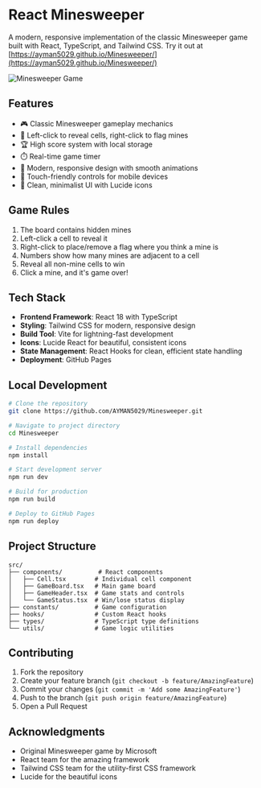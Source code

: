 # React Minesweeper

A modern, responsive implementation of the classic Minesweeper game built with React, TypeScript, and Tailwind CSS. Try it out at [https://ayman5029.github.io/Minesweeper/](https://ayman5029.github.io/Minesweeper/)

![Minesweeper Game](https://i.imgur.com/4zoaONN.png)

## Features

- 🎮 Classic Minesweeper gameplay mechanics
- 🎯 Left-click to reveal cells, right-click to flag mines
- 🏆 High score system with local storage
- ⏱️ Real-time game timer
- 🎨 Modern, responsive design with smooth animations
- 📱 Touch-friendly controls for mobile devices
- 🌙 Clean, minimalist UI with Lucide icons

## Game Rules

1. The board contains hidden mines
2. Left-click a cell to reveal it
3. Right-click to place/remove a flag where you think a mine is
4. Numbers show how many mines are adjacent to a cell
5. Reveal all non-mine cells to win
6. Click a mine, and it's game over!

## Tech Stack

- **Frontend Framework**: React 18 with TypeScript
- **Styling**: Tailwind CSS for modern, responsive design
- **Build Tool**: Vite for lightning-fast development
- **Icons**: Lucide React for beautiful, consistent icons
- **State Management**: React Hooks for clean, efficient state handling
- **Deployment**: GitHub Pages

## Local Development

```bash
# Clone the repository
git clone https://github.com/AYMAN5029/Minesweeper.git

# Navigate to project directory
cd Minesweeper

# Install dependencies
npm install

# Start development server
npm run dev

# Build for production
npm run build

# Deploy to GitHub Pages
npm run deploy
```

## Project Structure

```
src/
├── components/          # React components
│   ├── Cell.tsx        # Individual cell component
│   ├── GameBoard.tsx   # Main game board
│   ├── GameHeader.tsx  # Game stats and controls
│   └── GameStatus.tsx  # Win/lose status display
├── constants/          # Game configuration
├── hooks/              # Custom React hooks
├── types/              # TypeScript type definitions
└── utils/              # Game logic utilities
```

## Contributing

1. Fork the repository
2. Create your feature branch (`git checkout -b feature/AmazingFeature`)
3. Commit your changes (`git commit -m 'Add some AmazingFeature'`)
4. Push to the branch (`git push origin feature/AmazingFeature`)
5. Open a Pull Request


## Acknowledgments

- Original Minesweeper game by Microsoft
- React team for the amazing framework
- Tailwind CSS team for the utility-first CSS framework
- Lucide for the beautiful icons


